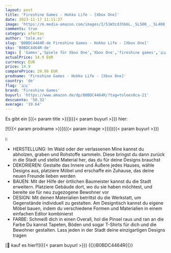 ```yaml
---
layout: post
title: 'Fireshine Games - Hokko Life - [Xbox One]'
date: 2023-11-17 11:11:27
image: 'https://m.media-amazon.com/images/I/51W3cdJhb6L._SL500_._SL400_.jpg'
comments: true
category: ofertas
author: 'tole.es'
slug: 'B0BDC4464R-de Fireshine Games - Hokko Life - [Xbox One]'
sku: 'B0BDC4464R-de'
tags: [ 'Games','Spiele für Xbox One','Xbox One','fireshine games','🇩🇪', ]
actualPrice: 14.9 EUR
currency: EUR
price: 14.9
comparePrice: 29.99 EUR
prodname: 'Fireshine Games - Hokko Life - [Xbox One]'
country: 'de'
flag: '🇩🇪'
brand: 'Fireshine Games'
buyurl: 'https://www.amazon.de/dp/B0BDC4464R/?tag=tolees0ca-21'
descuento: '50.32'
average: '19.64'
---
```


Es gibt ein [{{< param title >}}]({{< param buyurl >}}) hier:

[![{{< param prodname >}}]({{< param image >}})]({{< param buyurl >}})

ℹ️:

- HERSTELLUNG: Im Wald oder der verlassenen Mine kannst du abholzen, graben und Rohstoffe sammeln. Diese bringst du dann zurück in die Stadt und stellst Material her, das du für deine Designs brauchst
- DEKORIEREN: Gestalte das Innere und Äußere jedes Hauses, wähle Designs aus, platziere Möbel und erschaffe ein Zuhause, das deine neuen Freunde lieben werden
- BAUEN: Mit der Hilfe der örtlichen Baumeister kannst du die Stadt erweitern. Platziere Gebäude dort, wo du sie haben möchtest, und bereite sie für neu zugezogene Bewohner vor
- DESIGN: Mit deinen Materialien betrittst du die Werkstatt, um Gegenstände individuell zu gestalten. Am Designtisch kannst du eigene Möbel bauen, indem du verschiedene Formen und Materialien in einem einfachen Editor kombinierst
- FARBE: Schmeiß dich in einen Overall, hol die Pinsel raus und ran an die Farbe Du kannst Tapeten, Böden und sogar T-Shirts für dich und die Bewohner gestalten. Lass jeden in der Stadt deine einzigartigen Designs tragen

[🛒 kauf es hier!!]({{< param buyurl >}})
{{<world>}}B0BDC4464R{{</world>}}
